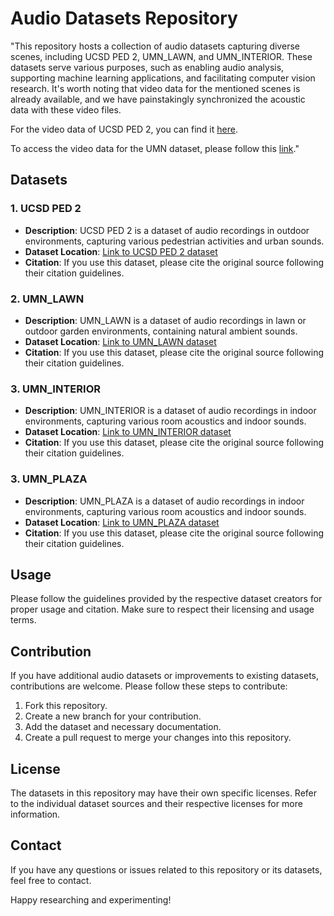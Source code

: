 # Audio Datasets Repository

"This repository hosts a collection of audio datasets capturing diverse scenes, including UCSD PED 2, UMN_LAWN, and UMN_INTERIOR. These datasets serve various purposes, such as enabling audio analysis, supporting machine learning applications, and facilitating computer vision research. It's worth noting that video data for the mentioned scenes is already available, and we have painstakingly synchronized the acoustic data with these video files.

For the video data of UCSD PED 2, you can find it [here](http://www.svcl.ucsd.edu/projects/anomaly/dataset.htm).

To access the video data for the UMN dataset, please follow this [link](http://mha.cs.umn.edu/movies/crowdactivity-all.avi)."


## Datasets

### 1. UCSD PED 2

- **Description**: UCSD PED 2 is a dataset of audio recordings in outdoor environments, capturing various pedestrian activities and urban sounds.
- **Dataset Location**: [Link to UCSD PED 2 dataset](https://github.com/tsameema/UCSD-UMN-Anomalous_Audio-Datasets/tree/main/AcousticAnomalyFile/UCSD_PED2/AudioFiles)
- **Citation**: If you use this dataset, please cite the original source following their citation guidelines.

### 2. UMN_LAWN

- **Description**: UMN_LAWN is a dataset of audio recordings in lawn or outdoor garden environments, containing natural ambient sounds.
- **Dataset Location**: [Link to UMN_LAWN dataset](https://github.com/tsameema/UCSD-UMN-Anomalous_Audio-Datasets/tree/main/AcousticAnomalyFile/UMN_LAWN)
- **Citation**: If you use this dataset, please cite the original source following their citation guidelines.

### 3. UMN_INTERIOR

- **Description**: UMN_INTERIOR is a dataset of audio recordings in indoor environments, capturing various room acoustics and indoor sounds.
- **Dataset Location**: [Link to UMN_INTERIOR dataset](https://github.com/tsameema/UCSD-UMN-Anomalous_Audio-Datasets/tree/main/AcousticAnomalyFile/UMN_INTERIOR/ALL_UMN)
- **Citation**: If you use this dataset, please cite the original source following their citation guidelines.

### 3. UMN_PLAZA

- **Description**: UMN_PLAZA is a dataset of audio recordings in indoor environments, capturing various room acoustics and indoor sounds.
- **Dataset Location**: [Link to UMN_PLAZA dataset](https://github.com/tsameema/UCSD-UMN-Anomalous_Audio-Datasets/tree/main/AcousticAnomalyFile/UMN_PLAZA/Audio)
- **Citation**: If you use this dataset, please cite the original source following their citation guidelines.

## Usage

Please follow the guidelines provided by the respective dataset creators for proper usage and citation. Make sure to respect their licensing and usage terms.

## Contribution

If you have additional audio datasets or improvements to existing datasets, contributions are welcome. Please follow these steps to contribute:

1. Fork this repository.
2. Create a new branch for your contribution.
3. Add the dataset and necessary documentation.
4. Create a pull request to merge your changes into this repository.

## License

The datasets in this repository may have their own specific licenses. Refer to the individual dataset sources and their respective licenses for more information.

## Contact

If you have any questions or issues related to this repository or its datasets, feel free to contact.

Happy researching and experimenting!
